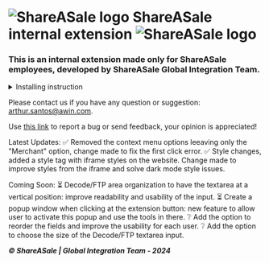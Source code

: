 # ![ShareASale logo](https://arthurfms.github.io/sas-extension/images/SAS%20-%2032x32.png) ShareASale internal extension ![ShareASale logo](https://arthurfms.github.io/sas-extension/images/SAS%20-%2032x32.png)
### This is an internal extension made only for ShareASale employees, developed by ShareASale Global Integration Team.

<details>

<summary>Installing instruction</summary>

> MICROSOFT EDGE:
> 
>-  Use [this link](#) to install the extension into your browser.



> GOOGLE CHROME:
>
> - Download the sas-extension code by clicking at [this link](https://github.com/arthurfms/sas-extension/archive/refs/heads/main.zip)
>
>  - Activate the Developer mode at the chrome://extensions/ page and upload the unpacked folder there.



> MOZILLA FIREFOX:
>
>  - Use [this link](#) to install the extension into your browser.

</details>

Please contact us if you have any question or suggestion: arthur.santos@awin.com.

Use [this link](https://forms.office.com/Pages/ResponsePage.aspx?id=07KaWlh7JUWYUdFycma616g2cST2-q5KjLNHxAQeG-RUNzc3Qjk0MVg2MU1UMk44WVI3Q1lDMTZKRy4u) to report a bug or send feedback, your opinion is appreciated!


Latest Updates: 
:white_check_mark: Removed the context menu options leeaving only the "Merchant" option, change made to fix the first click error.
:white_check_mark: Style changes, added a style tag with iframe styles on the website. Change made to improve styles from the iframe and solve dark mode style issues.

Coming Soon:
:hourglass_flowing_sand: Decode/FTP area organization to have the textarea at a vertical position: improve readability and usability of the input.
:hourglass_flowing_sand: Create a popup window when clicking at the extension button: new feature to allow user to activate this popup and use the tools in there.
:grey_question: Add the option to reorder the fields and improve the usability for each user.
:grey_question: Add the option to choose the size of the Decode/FTP textarea input. 


***© ShareASale | Global Integration Team - 2024***
